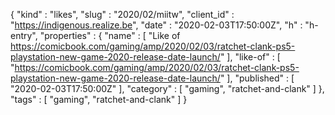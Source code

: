 {
  "kind" : "likes",
  "slug" : "2020/02/miitw",
  "client_id" : "https://indigenous.realize.be",
  "date" : "2020-02-03T17:50:00Z",
  "h" : "h-entry",
  "properties" : {
    "name" : [ "Like of https://comicbook.com/gaming/amp/2020/02/03/ratchet-clank-ps5-playstation-new-game-2020-release-date-launch/" ],
    "like-of" : [ "https://comicbook.com/gaming/amp/2020/02/03/ratchet-clank-ps5-playstation-new-game-2020-release-date-launch/" ],
    "published" : [ "2020-02-03T17:50:00Z" ],
    "category" : [ "gaming", "ratchet-and-clank" ]
  },
  "tags" : [ "gaming", "ratchet-and-clank" ]
}
